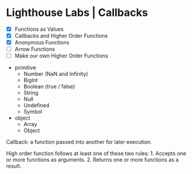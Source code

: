 # Lighthouse Labs | Callbacks

* [X] Functions as Values
* [X] Callbacks and Higher Order Functions
* [X] Anonymous Functions
* [ ] Arrow Functions
* [ ] Make our own Higher Order Functions

* primitive
    * Number (NaN and Infinity)
    * BigInt
    * Boolean (true / false)
    * String
    * Null
    * Undefined
    * Symbol
* object
    * Array
    * Object

Callback: a function passed into another for later execution.

High order function follows at least one of these two rules:
    1. Accepts one or more functions as arguments.
    2. Returns one or more functions as a result.